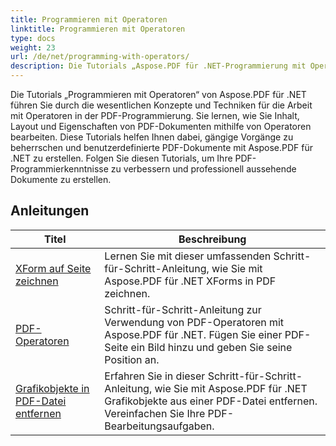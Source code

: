 ```yaml
---
title: Programmieren mit Operatoren
linktitle: Programmieren mit Operatoren
type: docs
weight: 23
url: /de/net/programming-with-operators/
description: Die Tutorials „Aspose.PDF für .NET-Programmierung mit Operatoren“ vermitteln Ihnen die wesentlichen Techniken für die Arbeit mit Operatoren in der PDF-Programmierung.
---
```


Die Tutorials „Programmieren mit Operatoren“ von Aspose.PDF für .NET führen Sie durch die wesentlichen Konzepte und Techniken für die Arbeit mit Operatoren in der PDF-Programmierung. Sie lernen, wie Sie Inhalt, Layout und Eigenschaften von PDF-Dokumenten mithilfe von Operatoren bearbeiten. Diese Tutorials helfen Ihnen dabei, gängige Vorgänge zu beherrschen und benutzerdefinierte PDF-Dokumente mit Aspose.PDF für .NET zu erstellen. Folgen Sie diesen Tutorials, um Ihre PDF-Programmierkenntnisse zu verbessern und professionell aussehende Dokumente zu erstellen.

## Anleitungen
| Titel | Beschreibung |
| --- | --- | 
| [XForm auf Seite zeichnen](./draw-xform-on-page/) | Lernen Sie mit dieser umfassenden Schritt-für-Schritt-Anleitung, wie Sie mit Aspose.PDF für .NET XForms in PDF zeichnen. |  
| [PDF-Operatoren](./pdf-operators/) | Schritt-für-Schritt-Anleitung zur Verwendung von PDF-Operatoren mit Aspose.PDF für .NET. Fügen Sie einer PDF-Seite ein Bild hinzu und geben Sie seine Position an. |  
| [Grafikobjekte in PDF-Datei entfernen](./remove-graphics-objects/) | Erfahren Sie in dieser Schritt-für-Schritt-Anleitung, wie Sie mit Aspose.PDF für .NET Grafikobjekte aus einer PDF-Datei entfernen. Vereinfachen Sie Ihre PDF-Bearbeitungsaufgaben. |  